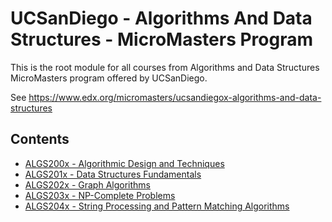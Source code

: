 # UCSanDiego - Algorithms And Data Structures - MicroMasters Program
This is the root module for all courses from Algorithms and Data Structures MicroMasters program offered by UCSanDiego.

See https://www.edx.org/micromasters/ucsandiegox-algorithms-and-data-structures

## Contents
- [ALGS200x - Algorithmic Design and Techniques](./ALGS200x-AlgorithmicDesignAndTechniques/README.md)
- [ALGS201x - Data Structures Fundamentals](./ALGS201x-DataStructuresFundamentals/README.md)
- [ALGS202x - Graph Algorithms](./ALGS202x-GraphAlgorithms/README.md)
- [ALGS203x - NP-Complete Problems](./ALGS203x-NP-Complete-Problems/README.md)
- [ALGS204x - String Processing and Pattern Matching Algorithms](./ALGS204x-StringProcessingAndPatternMatchingAlgorithms/README.md)
